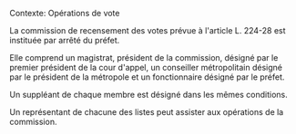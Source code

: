 Contexte: Opérations de vote

La commission de recensement des votes prévue à l'article L. 224-28 est instituée par arrêté du préfet.

Elle comprend un magistrat, président de la commission, désigné par le premier président de la cour d'appel, un conseiller métropolitain désigné par le président de la métropole et un fonctionnaire désigné par le préfet.

Un suppléant de chaque membre est désigné dans les mêmes conditions.

Un représentant de chacune des listes peut assister aux opérations de la commission.